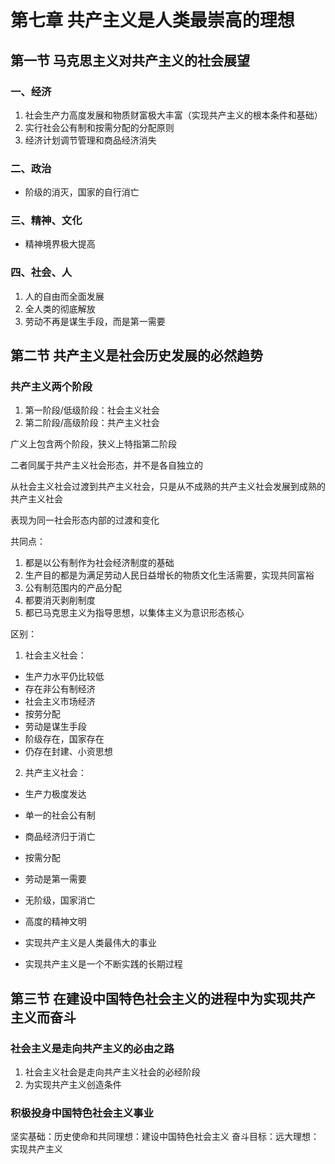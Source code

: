 # 第七章 共产主义是人类最崇高的理想
## 第一节 马克思主义对共产主义的社会展望

### 一、经济

1. 社会生产力高度发展和物质财富极大丰富（实现共产主义的根本条件和基础）
2. 实行社会公有制和按需分配的分配原则
3. 经济计划调节管理和商品经济消失

### 二、政治

- 阶级的消灭，国家的自行消亡

### 三、精神、文化

- 精神境界极大提高

### 四、社会、人

1. 人的自由而全面发展
2. 全人类的彻底解放
3. 劳动不再是谋生手段，而是第一需要

## 第二节 共产主义是社会历史发展的必然趋势

### 共产主义两个阶段

1. 第一阶段/低级阶段：社会主义社会
2. 第二阶段/高级阶段：共产主义社会

广义上包含两个阶段，狭义上特指第二阶段

二者同属于共产主义社会形态，并不是各自独立的

从社会主义社会过渡到共产主义社会，只是从不成熟的共产主义社会发展到成熟的共产主义社会

表现为同一社会形态内部的过渡和变化

共同点：

1. 都是以公有制作为社会经济制度的基础
2. 生产目的都是为满足劳动人民日益增长的物质文化生活需要，实现共同富裕
3. 公有制范围内的产品分配
4. 都要消灭剥削制度
5. 都已马克思主义为指导思想，以集体主义为意识形态核心

区别：

1. 社会主义社会：
  - 生产力水平仍比较低
  - 存在非公有制经济
  - 社会主义市场经济
  - 按劳分配
  - 劳动是谋生手段
  - 阶级存在，国家存在
  - 仍存在封建、小资思想

2. 共产主义社会：
  - 生产力极度发达
  - 单一的社会公有制
  - 商品经济归于消亡
  - 按需分配
  - 劳动是第一需要
  - 无阶级，国家消亡
  - 高度的精神文明

- 实现共产主义是人类最伟大的事业
- 实现共产主义是一个不断实践的长期过程

## 第三节 在建设中国特色社会主义的进程中为实现共产主义而奋斗

### 社会主义是走向共产主义的必由之路

1. 社会主义社会是走向共产主义社会的必经阶段
2. 为实现共产主义创造条件

### 积极投身中国特色社会主义事业

坚实基础：历史使命和共同理想：建设中国特色社会主义
奋斗目标：远大理想：实现共产主义
